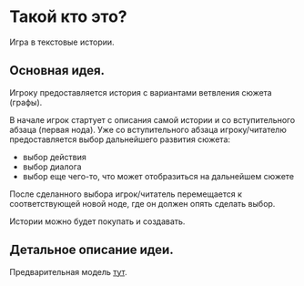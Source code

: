 # Такой кто это?

Игра в текстовые истории.

## Основная идея.

Игроку предоставляется история с вариантами ветвления сюжета (графы).

В начале игрок стартует с описания самой истории и со вступительного абзаца (первая нода). Уже со
вступительного абзаца игроку/читателю предоставляется выбор дальнейшего развития сюжета:

- выбор действия
- выбор диалога
- выбор еще чего-то, что может отобразиться на дальнейшем сюжете

После сделанного выбора игрок/читатель перемещается к соответствующей новой ноде, где он должен
опять
сделать выбор.

Истории можно будет покупать и создавать.

## Детальное описание идеи.

Предварительная
модель [тут](https://docs.google.com/document/d/1ckahubIW_SVBNAnv93yaYD75iNJW3b6BHZ1Sigx7vDo/edit#).
